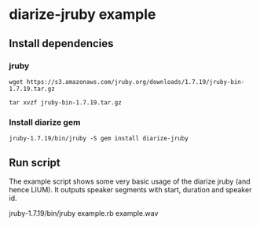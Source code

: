 # diarize-jruby example

## Install dependencies

### jruby

    wget https://s3.amazonaws.com/jruby.org/downloads/1.7.19/jruby-bin-1.7.19.tar.gz

    tar xvzf jruby-bin-1.7.19.tar.gz

### Install diarize gem

    jruby-1.7.19/bin/jruby -S gem install diarize-jruby

## Run script

The example script shows some very basic usage of the diarize jruby 
(and hence LIUM). It outputs speaker segments with start, duration and speaker
id.

   jruby-1.7.19/bin/jruby example.rb example.wav


